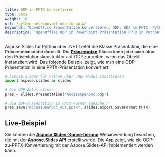 ```yaml
---
title: ODP in PPTX konvertieren
type: docs
weight: 10
url: /python-net/convert-odp-to-pptx/
keywords: "OpenOffice Präsentation konvertieren, ODP, ODP in PPTX, Python"
description: "OpenOffice ODP in PowerPoint Präsentation PPTX in Python konvertieren"
---
```


Aspose.Slides für Python über .NET bietet die Klasse Präsentation, die eine Präsentationsdatei darstellt. Die [**Präsentation**](https://reference.aspose.com/slides/python-net/aspose.slides/presentation/) Klasse kann jetzt auch über den Präsentationskonstruktor auf ODP zugreifen, wenn das Objekt instanziiert wird. Das folgende Beispiel zeigt, wie man eine ODP-Präsentation in eine PPTX-Präsentation konvertiert.

```py
# Aspose.Slides für Python über .NET Modul importieren
import aspose.slides as slides

# Die ODP-Datei öffnen
pres = slides.Presentation("AccessOpenDoc.odp")

# Die ODP-Präsentation im PPTX-Format speichern
pres.save("AccessOpenDoc_out.pptx", slides.export.SaveFormat.PPTX)
```



## **Live-Beispiel**
Sie können die [**Aspose.Slides-Konvertierung**](https://products.aspose.app/slides/conversion/) Webanwendung besuchen, die mit der **Aspose.Slides API** erstellt wurde. Die App zeigt, wie die ODP-zu-PPTX-Konvertierung mit der Aspose.Slides-API implementiert werden kann.